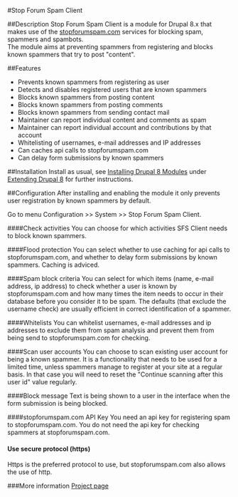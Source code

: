 #Stop Forum Spam Client

##Description
Stop Forum Spam Client is a module for Drupal 8.x that makes use of the [stopforumspam.com](https://stopforumspam.com/) 
services for blocking spam, spammers and spambots.  
The module aims at preventing spammers from registering and blocks known spammers that try to post "content".

##Features
* Prevents known spammers from registering as user
* Detects and disables registered users that are known spammers
* Blocks known spammers from posting content
* Blocks known spammers from posting comments
* Blocks known spammers from sending contact mail
* Maintainer can report individual content and comments as spam
* Maintainer can report individual account and contributions by that account
* Whitelisting of usernames, e-mail addresses and IP addresses
* Can caches api calls to stopforumspam.com
* Can delay form submissions by known spammers

##Installation
Install as usual, see [Installing Drupal 8 Modules](https://www.drupal.org/docs/8/extending-drupal-8/installing-drupal-8-modules) 
under [Extending Drupal 8](https://www.drupal.org/docs/8/extending-drupal-8) for further instructions.

##Configuration
After installing and enabling the module it only prevents user registration by known spammers by default.

Go to menu Configuration >> System >> Stop Forum Spam Client.


####Check activities
You can choose for which activities SFS Client needs to block known spammers.

####Flood protection
You can select whether to use caching for api calls to stopforumspam.com, and 
whether to delay form submissions by known spammers. Caching is adviced.
 
####Spam block criteria
You can select for which items (name, e-mail address, ip address) to check 
whether a user is known by stopforumspam.com and how many times the item needs 
to occur in their database before you consider it to be spam. The defaults 
(that exclude the username check) are usually efficient in correct 
identification of a spammer.
 
####Whitelists
You can whitelist usernames, e-mail addresses and ip addresses to exclude them 
from spam analysis and prevent them from being send to stopforumspam.com for 
checking.
 
####Scan user accounts
You can choose to scan existing user account for being a known spammer. It is a 
functionality that needs to be used for a limited time, unless spammers manage 
to register at your site at a regular basis. In that case you will need to reset 
the "Continue scanning after this user id" value regularly.
 
####Block message
Text is being shown to a user in the interface when the form submission is being 
blocked.

####stopforumspam.com API Key
You need an api key for registering spam to stopforumspam.com. You do not need 
the api key for checking spammers at stopforumspam.com.

#### Use secure protocol (https)
Https is the preferred protocol to use, but stopforumspam.com also allows the 
use of http.

###More information
[Project page](https://www.drupal.org/project/sfs)
